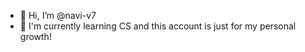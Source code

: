 - 👋 Hi, I’m @navi-v7
- 👀 I'm currently learning CS and this account is just for my personal growth! 


<!---
navi-v7/navi-v7 is a ✨ special ✨ repository because its `README.md` (this file) appears on your GitHub profile.
You can click the Preview link to take a look at your changes.
--->
